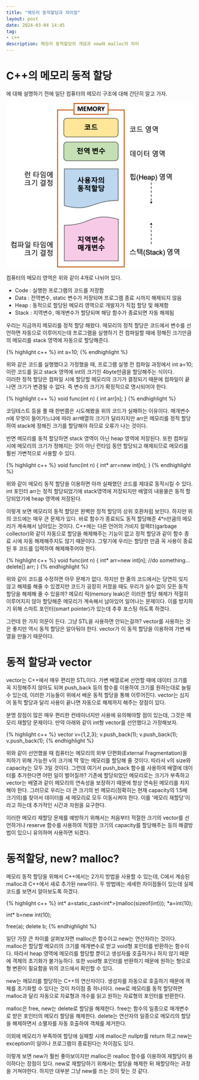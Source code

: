 ```yaml
---
title: "메모리 동적할당과 차이점"
layout: post
date: 2024-03-04 14:45
tag:
- c++
description: 메모리 동적할당의 개념과 new와 malloc의 차이
---
```


# C++의 메모리 동적 할당
에 대해 설명하기 전에 일단 컴퓨터의 메모리 구조에 대해 간단히 알고 가자.

![memory](/assets/img/memory.png)

컴퓨터의 메모리 영역은 위와 같이 4개로 나뉘어 있다.  
- Code : 실행한 프로그램의 코드를 저장함
- Data : 전역변수, static 변수가 저장되며 프로그램 종료 시까지 해제되지 않음
- Heap : 동적으로 할당된 메모리 영역으로 개발자가 직접 할당 및 해제함
- Stack : 지역변수, 매개변수가 할당되며 해당 함수가 종료되면 자동 해제됨

우리는 지금까지 메모리를 정적 할당 해왔다. 메모리의 정적 할당은 코드에서 변수를 선언하면 자동으로 이루어지는데 프로그램을 실행하기 전 컴파일할 때에 정해진 크기만큼의 메모리를 stack 영역에 자동으로 할당해준다.

{% highlight c++ %}
int a=10;
{% endhighlight %}

위와 같은 코드를 실행했다고 가정했을 때, 프로그램 실행 전 컴파일 과정에서 int a=10;이란 코드를 읽고 stack 영역에 int의 크기인 4byte만큼을 할당해주는 식이다.  
이러한 정적 할당은 컴파일 시에 할당할 메모리의 크기가 결정되기 때문에 컴파일이 끝나면 크기가 변경될 수 없다. 즉 변수의 크기가 확정적으로 명시되어야 한다.  

{% highlight c++ %}
void func(int n) {
    int arr[n];
}
{% endhighlight %}

코딩테스트 등을 풀 때 한번쯤은 시도해봤을 위의 코드가 실패하는 이유이다. 매개변수 n에 무엇이 들어가느냐에 따라 arr배열의 크기가 달라지지만 arr은 메모리를 정적 할당하여 stack에 정해진 크기를 할당해야 하므로 오류가 나는 것이다.  

반면 메모리를 동적 할당하면 stack 영역이 아닌 heap 영역에 저장된다. 또한 컴파일 시에 메모리의 크기가 정해지는 것이 아닌 런타임 동안 할당되고 해제되므로 메모리를 훨씬 가변적으로 사용할 수 있다.

{% highlight c++ %}
void func(int n) {
    int* arr=new int[n];
}
{% endhighlight %}

위와 같이 메모리 동적 할당을 이용하면 아까 실패했던 코드를 제대로 동작시킬 수 있다. int 포인터 arr는 정적 할당되었기에 stack영역에 저장되지만 배열의 내용물은 동적 할당되었기에 heap 영역에 저장된다.  

이렇게 보면 메모리의 동적 할당은 완벽한 정적 할당의 상위 호환처럼 보인다. 하지만 위의 코드에는 매우 큰 문제가 있다. 바로 함수가 종료되도 동적 할당해준 4*n만큼의 메모리가 계속해서 남아있는 것이다. C++에는 다른 언어의 가비지 컬렉터(garbage collector)와 같이 자동으로 할당을 해제해주는 기능이 없고 정적 할당과 같이 함수 종료 시에 자동 해제해주지도 않기 때문이다. 그렇기에 우리는 할당한 만큼 꼭 사용이 종료된 후 코드를 입력하여 해제해주어야 한다.

{% highlight c++ %}
void func(int n) {
    int* arr=new int[n];
    //do something...
    delete[] arr;
}
{% endhighlight %}

위와 같이 코드를 수정하면 아무 문제가 없다. 하지만 한 줄의 코드에서는 당연히 잊지 않고 해제를 해줄 수 있겠지만 코드가 굉장히 커졌을 때도 우리가 실수 없이 모든 동적 할당을 해제해 줄 수 있을까? 메모리 릭(memory leak)은 이러한 할당 해제가 적절히 이루어지지 않아 할당해준 메모리가 계속해서 남아있어 일어나는 문제이다. 이를 방지하기 위해 스마트 포인터(smart pointer)가 있는데 추후 포스팅 하도록 하겠다.  

그런데 한 가지 의문이 든다. 그냥 <vector> STL을 사용하면 안되는걸까? vector를 사용하는 것은 좋지만 역시 동적 할당은 알아둬야 한다. vector가 이 동적 할당을 이용하여 가변 배열을 만들기 때문이다.

# 동적 할당과 vector
vector는 C++에서 매우 편리한 STL이다. 가변 배열로써 선언할 때에 데이터 크기를 꼭 지정해주지 않아도 되며 push_back 등의 함수를 이용하여 크기를 원하는대로 늘릴 수 있는데, 이러한 기능들이 위에서 배운 동적 할당을 통해 이루어진다. vector는 심지어 동적 할당과 달리 사용이 끝나면 자동으로 해제까지 해주는 장점이 있다.  

분명 장점이 많은 매우 편리한 컨테이너지만 사용에 유의해야할 점이 있는데, 그것은 메모리 재할당 문제이다. 만약 아래와 같이 int형 vector를 선언했다고 가정해보자.

{% highlight c++ %}
vector<int> v={1,2,3};
v.push_back(1);
v.push_back(1);
v.push_back(1);
{% endhighlight %}

위와 같이 선언했을 때 컴퓨터는 메모리의 외부 단편화(External Fragmentation)을 피하기 위해 가능한 v의 크기에 딱 맞는 메모리를 할당해 줄 것이다. 따라서 v의 size와 capacity는 모두 3일 것이다. 그런데 여기서 push_back 함수를 사용하여 배열에 데이터를 추가한다면 어떤 일이 벌어질까? 기존에 할당되었던 메모리로는 크기가 부족하고 vector는 배열과 같이 메모리의 연속성을 보장하기 때문에 항상 연속된 메모리를 차지해야 한다. 그러므로 우리는 더 큰 크기의 빈 메모리(정확히는 현재 capacity의 1.5배 크기의)를 찾아서 데이터를 새 메모리로 모두 이동시켜야 한다. 이를 '메모리 재할당'이라고 하는데 추가적인 시간과 자원을 요구한다.  

이러한 메모리 재할당 문제를 예방하기 위해서는 처음부터 적절한 크기의 vector를 선언하거나 reserve 함수를 사용하여 적절한 크기의 capacity를 할당해주는 등의 해결방법이 있으니 유의하며 사용하면 되겠다.  

# 동적할당, new? malloc?
메모리 동적 할당을 위해서 C++에서는 2가지 방법을 사용할 수 있는데, C에서 계승된  malloc과 C++에서 새로 추가된 new이다. 두 방법에는 세세한 차이점들이 있는데 실제 코드를 보면서 알아보도록 하겠다.

{% highlight c++ %}
int* a=static_cast<int*>(malloc(sizeof(int)));
*a=int(10);

int* b=new int(10);

free(a);
delete b;
{% endhighlight %}

일단 가장 큰 차이를 살펴보자면 malloc은 함수이고 new는 연산자라는 것이다.  
malloc은 할당할 메모리의 크기를 매개변수로 받고 void형 포인터를 반환하는 함수이다. 따라서 heap 영역에 메모리를 할당할 뿐이고 생성자를 호출하거나 하지 않기 때문에 객체의 초기화가 불가능하다. 또한 void형 포인터를 반환하기 때문에 원하는 형으로 형 변환이 필요함을 위의 코드에서 확인할 수 있다.  

new는 메모리를 할당하는 C++의 연산자이다. 생성자를 자동으로 호출하기 때문에 객체를 초기화할 수 있다는 것이 차이점 중 하나이다. new로 메모리를 동적 할당하면 malloc과 달리 자동으로 자료형과 개수를 읽고 원하는 자료형의 포인터를 반환한다.  

malloc은 free, new는 delete로 할당을 해제한다. free는 함수의 일종으로 매개변수로 받은 포인터의 메모리 할당을 해제한다. delete는 연산자의 일종으로 메모리의 할당을 해제하면서 소멸자를 자동 호출하여 객체를 제거한다.  

이외에 메모리가 부족하여 할당에 실패할 시에 malloc은 nullptr를 return 하고 new는 exception이 일어나 프로그램이 종료된다는 차이점도 있다.

이렇게 보면 new가 훨씬 좋아보이지만 malloc은 realloc 함수를 이용하여 재할당이 용이하다는 장점이 있다. new로 재할당하기 위해서는 할당을 해제한 뒤 재할당하는 과정을 거쳐야한다. 하지만 대부분 그냥 new를 쓰는 것이 맞는 것 같다.